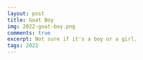 ```yaml
---
layout: post
title: Goat Boy
img: 2022-goat-boy.png
comments: true
excerpt: Not sure if it's a boy or a girl.
tags: 2022
---
```

